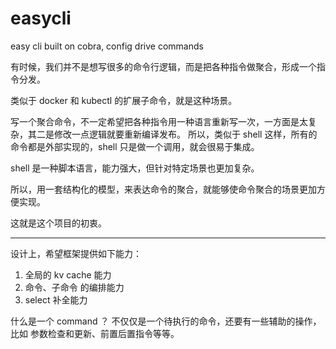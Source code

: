 # easycli
easy cli built on cobra, config drive commands

有时候，我们并不是想写很多的命令行逻辑，而是把各种指令做聚合，形成一个指令分发。

类似于 docker 和 kubectl 的扩展子命令，就是这种场景。

写一个聚合命令，不一定希望把各种指令用一种语言重新写一次，一方面是太复杂，其二是修改一点逻辑就要重新编译发布。
所以，类似于 shell 这样，所有的命令都是外部实现的，shell 只是做一个调用，就会很易于集成。

shell 是一种脚本语言，能力强大，但针对特定场景也更加复杂。

所以，用一套结构化的模型，来表达命令的聚合，就能够使命令聚合的场景更加方便实现。

这就是这个项目的初衷。


---

设计上，希望框架提供如下能力：

1. 全局的 kv cache 能力
2. 命令、子命令 的编排能力
3. select 补全能力


什么是一个 command ？
不仅仅是一个待执行的命令，还要有一些辅助的操作，比如 参数检查和更新、前置后置指令等等。

